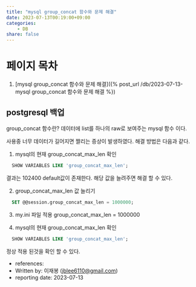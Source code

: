 ```yaml
---
title: "mysql group_concat 함수와 문제 해결"
date: 2023-07-13T00:19:00+09:00
categories: 
    - DB
share: false
---
```


# 페이지 목차
1. [mysql group_concat 함수와 문제 해결]({% post_url /db/2023-07-13-mysql group_concat 함수와 문제 해결 %})

## postgresql 백업
group_concat 함수란? 데이터에 list를 하나의 raw로 보여주는 mysql 함수 이다.

사용중 너무 데이터가 길어지면 짤리는 증상이 발생하였다. 
해결 방법은 다음과 같다.

1. mysql의 현재 group_concat_max_len 확인

```sql
  SHOW VARIABLES LIKE 'group_concat_max_len';
```
결과는 102400 default값이 존재한다. 해당 값을 늘려주면 해결 할 수 있다.


2. group_concat_max_len 값 늘리기
```sql
  SET @@session.group_concat_max_len = 1000000;
```

3. my.ini 파일 적용
group_concat_max_len = 1000000


1. mysql의 현재 group_concat_max_len 확인

```sql
  SHOW VARIABLES LIKE 'group_concat_max_len';
```
정상 적용 된것을 확인 할 수 있다.

- references:
- Written by: 이재봉 (jblee6110@gmail.com)
- reporting date: 2023-07-13